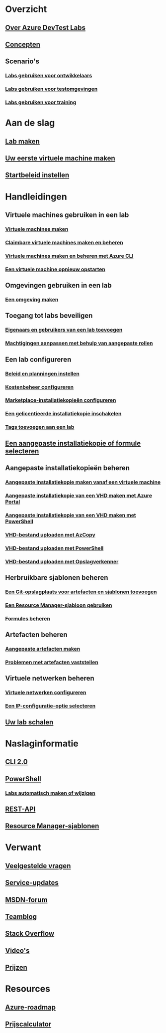 # Overzicht
## [Over Azure DevTest Labs](devtest-lab-overview.md)
## [Concepten](devtest-lab-concepts.md)
## Scenario's
### [Labs gebruiken voor ontwikkelaars](devtest-lab-developer-lab.md)
### [Labs gebruiken voor testomgevingen](devtest-lab-test-env.md)
### [Labs gebruiken voor training](devtest-lab-training-lab.md)

# Aan de slag
## [Lab maken](devtest-lab-create-lab.md)
## [Uw eerste virtuele machine maken](devtest-lab-create-first-vm.md)
## [Startbeleid instellen](devtest-lab-get-started-with-lab-policies.md)

# Handleidingen
## Virtuele machines gebruiken in een lab
### [Virtuele machines maken](devtest-lab-add-vm.md)
### [Claimbare virtuele machines maken en beheren](devtest-lab-add-claimable-vm.md)
### [Virtuele machines maken en beheren met Azure CLI](devtest-lab-vmcli.md)
### [Een virtuele machine opnieuw opstarten](devtest-lab-restart-vm.md)

## Omgevingen gebruiken in een lab
### [Een omgeving maken](devtest-lab-create-environment-from-arm.md)

## Toegang tot labs beveiligen
### [Eigenaars en gebruikers van een lab toevoegen](devtest-lab-add-devtest-user.md)
### [Machtigingen aanpassen met behulp van aangepaste rollen](devtest-lab-grant-user-permissions-to-specific-lab-policies.md)

## Een lab configureren
### [Beleid en planningen instellen](devtest-lab-set-lab-policy.md)
### [Kostenbeheer configureren](devtest-lab-configure-cost-management.md)
### [Marketplace-installatiekopieën configureren](devtest-lab-configure-marketplace-images.md)
### [Een gelicentieerde installatiekopie inschakelen](devtest-lab-enable-licensed-images.md)
### [Tags toevoegen aan een lab](devtest-lab-add-tag.md)

## [Een aangepaste installatiekopie of formule selecteren](devtest-lab-comparing-vm-base-image-types.md)

## Aangepaste installatiekopieën beheren
### [Aangepaste installatiekopie maken vanaf een virtuele machine](devtest-lab-create-custom-image-from-vm-using-portal.md)
### [Aangepaste installatiekopie van een VHD maken met Azure Portal](devtest-lab-create-template.md)
### [Aangepaste installatiekopie van een VHD maken met PowerShell](devtest-lab-create-custom-image-from-vhd-using-powershell.md)
### [VHD-bestand uploaden met AzCopy](devtest-lab-upload-vhd-using-azcopy.md)
### [VHD-bestand uploaden met PowerShell](devtest-lab-upload-vhd-using-powershell.md)
### [VHD-bestand uploaden met Opslagverkenner](devtest-lab-upload-vhd-using-storage-explorer.md)

## Herbruikbare sjablonen beheren
### [Een Git-opslagplaats voor artefacten en sjablonen toevoegen](devtest-lab-add-artifact-repo.md)
### [Een Resource Manager-sjabloon gebruiken](devtest-lab-use-resource-manager-template.md)
### [Formules beheren](devtest-lab-manage-formulas.md)

## Artefacten beheren
### [Aangepaste artefacten maken](devtest-lab-artifact-author.md)
### [Problemen met artefacten vaststellen](devtest-lab-troubleshoot-artifact-failure.md)

## Virtuele netwerken beheren
### [Virtuele netwerken configureren](devtest-lab-configure-vnet.md)
### [Een IP-configuratie-optie selecteren](devtest-lab-shared-ip.md)

## [Uw lab schalen](devtest-lab-scale-lab.md)

# Naslaginformatie
## [CLI 2.0](/cli/azure/lab)
## [PowerShell](/powershell/module/azurerm.devtestlabs/#devtest_labs)
### [Labs automatisch maken of wijzigen](devtest-lab-use-arm-and-powershell-for-lab-resources.md)
## [REST-API](https://docs.microsoft.com/rest/api/dtl/)
## [Resource Manager-sjablonen](https://github.com/Azure/azure-devtestlab/tree/master/Samples)


# Verwant
## [Veelgestelde vragen](devtest-lab-faq.md)
## [Service-updates](https://azure.microsoft.com/updates/?product=devtest-lab)
## [MSDN-forum](https://social.msdn.microsoft.com/Forums/en-US/home?forum=AzureDevTestLabs)
## [Teamblog](https://blogs.msdn.microsoft.com/devtestlab/)
## [Stack Overflow](http://stackoverflow.com/questions/tagged/azure-devtest-labs)
## [Video's](https://azure.microsoft.com/documentation/videos/index/?services=devtest-lab)
## [Prijzen](https://azure.microsoft.com/pricing/details/devtest-lab/)


# Resources
## [Azure-roadmap](https://azure.microsoft.com/en-us/roadmap/?category=developer-tools)
## [Prijscalculator](https://azure.microsoft.com/pricing/calculator/)

